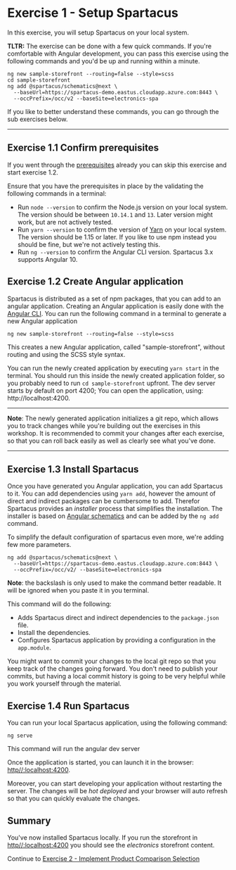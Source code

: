 # Exercise 1 - Setup Spartacus

In this exercise, you will setup Spartacus on your local system.

**TLTR:** The exercise can be done with a few quick commands. If you're comfortable with Angular development, you can pass this exercise using the following commands and you'd be up and running within a minute.

```
ng new sample-storefront --routing=false --style=scss
cd sample-storefront
ng add @spartacus/schematics@next \
  --baseUrl=https://spartacus-demo.eastus.cloudapp.azure.com:8443 \
  --occPrefix=/occ/v2 --baseSite=electronics-spa
```

If you like to better understand these commands, you can go through the sub exercises below.

---

## Exercise 1.1 Confirm prerequisites

If you went through the [prerequisites](../../prerequisites.md) already you can skip this exercise and start exercise 1.2.

Ensure that you have the prerequisites in place by the validating the following commands in a terminal:

- Run `node --version` to confirm the Node.js version on your local system. The version should be between `10.14.1` and `13`. Later version might work, but are not actively tested.
- Run `yarn --version` to confirm the version of [Yarn](https://yarnpkg.com/) on your local system. The version should be 1.15 or later. If you like to use npm instead you should be fine, but we're not actively testing this.
- Run `ng --version` to confirm the Angular CLI version. Spartacus 3.x supports Angular 10.

## Exercise 1.2 Create Angular application

Spartacus is distributed as a set of npm packages, that you can add to an angular application. Creating an Angular application is easily done with the [Angular CLI](https://cli.angular.io/). You can run the following command in a terminal to generate a new Angular application

```shell
ng new sample-storefront --routing=false --style=scss
```

This creates a new Angular application, called "sample-storefront", without routing and using the SCSS style syntax.

You can run the newly created application by executing `yarn start` in the terminal. You should run this inside the newly created application folder, so you probably need to run `cd sample-storefront` upfront.
The dev server starts by default on port 4200; You can open the application, using: http://localhost:4200.

---

**Note**: The newly generated application initializes a git repo, which allows you to track changes while you're building out the exercises in this workshop. It is recommended to commit your changes after each exercise, so that you can roll back easily as well as clearly see what you've done.

---

## Exercise 1.3 Install Spartacus

Once you have generated you Angular application, you can add Spartacus to it. You can add dependencies using `yarn add`, however the amount of direct and indirect packages can be cumbersome to add. Therefor Spartacus provides an _installer_ process that simplifies the installation. The installer is based on [Angular schematics](https://angular.io/guide/schematics) and can be added by the `ng add` command.

To simplify the default configuration of spartacus even more, we're adding few more parameters.

```shell
ng add @spartacus/schematics@next \
  --baseUrl=https://spartacus-demo.eastus.cloudapp.azure.com:8443 \
  --occPrefix=/occ/v2/ --baseSite=electronics-spa
```

**Note**: the backslash is only used to make the command better readable. It will be ignored when you paste it in you terminal.

This command will do the following:

- Adds Spartacus direct and indirect dependencies to the `package.json` file.
- Install the dependencies.
- Configures Spartacus application by providing a configuration in the `app.module`.

You might want to commit your changes to the local git repo so that you keep track of the changes going forward. You don't need to publish your commits, but having a local commit history is going to be very helpful while you work yourself through the material.

## Exercise 1.4 Run Spartacus

You can run your local Spartacus application, using the following command:

```shell
ng serve
```

This command will run the angular dev server

Once the application is started, you can launch it in the browser: [http//:localhost:4200](http//:localhost:4200).

Moreover, you can start developing your application without restarting the server. The changes will be _hot deployed_ and your browser will auto refresh so that you can quickly evaluate the changes.

## Summary

You've now installed Spartacus locally. If you run the storefront in [http//:localhost:4200](http//:localhost:4200) you should see the _electronics_ storefront content.

Continue to [Exercise 2 - Implement Product Comparison Selection](../exercise-2/README.md)
